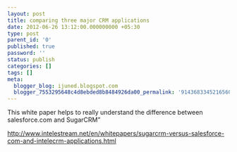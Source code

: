 ```yaml
---
layout: post
title: comparing three major CRM applications
date: 2012-06-26 13:12:00.000000000 +05:30
type: post
parent_id: '0'
published: true
password: ''
status: publish
categories: []
tags: []
meta:
  blogger_blog: ijuned.blogspot.com
  blogger_7553295648c4d8ebded8b8484926da00_permalink: '9143683345216560691'
---
```

<div dir="ltr" style="text-align:left;">This white paper helps to really understand the difference between salesforce.com and SugarCRM”</p>
<p><a href="http://www.intelestream.net/en/whitepapers/sugarcrm-versus-salesforce-com-and-intelecrm-applications.html">http://www.intelestream.net/en/whitepapers/sugarcrm-versus-salesforce-com-and-intelecrm-<span class="IL_AD" id="IL_AD2">applications<span class="IL_AD_ICON"></span></span>.html</a></div>
